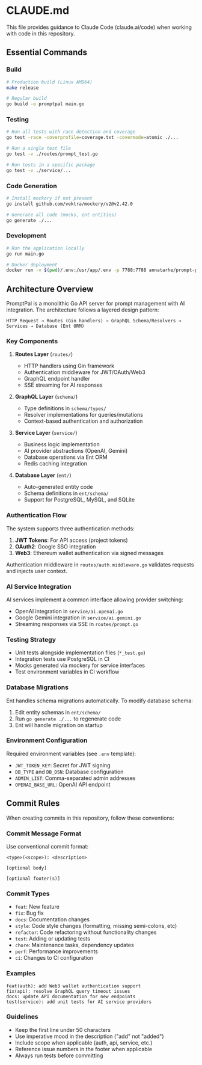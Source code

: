 # CLAUDE.md

This file provides guidance to Claude Code (claude.ai/code) when working with code in this repository.

## Essential Commands

### Build
```bash
# Production build (Linux AMD64)
make release

# Regular build
go build -o promptpal main.go
```

### Testing
```bash
# Run all tests with race detection and coverage
go test -race -coverprofile=coverage.txt -covermode=atomic ./...

# Run a single test file
go test -v ./routes/prompt_test.go

# Run tests in a specific package
go test -v ./service/...
```

### Code Generation
```bash
# Install mockery if not present
go install github.com/vektra/mockery/v2@v2.42.0

# Generate all code (mocks, ent entities)
go generate ./...
```

### Development
```bash
# Run the application locally
go run main.go

# Docker deployment
docker run -v $(pwd)/.env:/usr/app/.env -p 7788:7788 annatarhe/prompt-pal:latest
```

## Architecture Overview

PromptPal is a monolithic Go API server for prompt management with AI integration. The architecture follows a layered design pattern:

```
HTTP Request → Routes (Gin handlers) → GraphQL Schema/Resolvers → Services → Database (Ent ORM)
```

### Key Components

1. **Routes Layer** (`routes/`)
   - HTTP handlers using Gin framework
   - Authentication middleware for JWT/OAuth/Web3
   - GraphQL endpoint handler
   - SSE streaming for AI responses

2. **GraphQL Layer** (`schema/`)
   - Type definitions in `schema/types/`
   - Resolver implementations for queries/mutations
   - Context-based authentication and authorization

3. **Service Layer** (`service/`)
   - Business logic implementation
   - AI provider abstractions (OpenAI, Gemini)
   - Database operations via Ent ORM
   - Redis caching integration

4. **Database Layer** (`ent/`)
   - Auto-generated entity code
   - Schema definitions in `ent/schema/`
   - Support for PostgreSQL, MySQL, and SQLite

### Authentication Flow

The system supports three authentication methods:
1. **JWT Tokens**: For API access (project tokens)
2. **OAuth2**: Google SSO integration
3. **Web3**: Ethereum wallet authentication via signed messages

Authentication middleware in `routes/auth.middleware.go` validates requests and injects user context.

### AI Service Integration

AI services implement a common interface allowing provider switching:
- OpenAI integration in `service/ai.openai.go`
- Google Gemini integration in `service/ai.gemini.go`
- Streaming responses via SSE in `routes/prompt.go`

### Testing Strategy

- Unit tests alongside implementation files (`*_test.go`)
- Integration tests use PostgreSQL in CI
- Mocks generated via mockery for service interfaces
- Test environment variables in CI workflow

### Database Migrations

Ent handles schema migrations automatically. To modify database schema:
1. Edit entity schemas in `ent/schema/`
2. Run `go generate ./...` to regenerate code
3. Ent will handle migration on startup

### Environment Configuration

Required environment variables (see `.env` template):
- `JWT_TOKEN_KEY`: Secret for JWT signing
- `DB_TYPE` and `DB_DSN`: Database configuration
- `ADMIN_LIST`: Comma-separated admin addresses
- `OPENAI_BASE_URL`: OpenAI API endpoint

## Commit Rules

When creating commits in this repository, follow these conventions:

### Commit Message Format
Use conventional commit format:
```
<type>(<scope>): <description>

[optional body]

[optional footer(s)]
```

### Commit Types
- `feat`: New feature
- `fix`: Bug fix
- `docs`: Documentation changes
- `style`: Code style changes (formatting, missing semi-colons, etc)
- `refactor`: Code refactoring without functionality changes
- `test`: Adding or updating tests
- `chore`: Maintenance tasks, dependency updates
- `perf`: Performance improvements
- `ci`: Changes to CI configuration

### Examples
```
feat(auth): add Web3 wallet authentication support
fix(api): resolve GraphQL query timeout issues
docs: update API documentation for new endpoints
test(service): add unit tests for AI service providers
```

### Guidelines
- Keep the first line under 50 characters
- Use imperative mood in the description ("add" not "added")
- Include scope when applicable (auth, api, service, etc.)
- Reference issue numbers in the footer when applicable
- Always run tests before committing